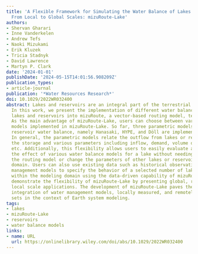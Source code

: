 ```yaml
---
title: 'A Flexible Framework for Simulating the Water Balance of Lakes and Reservoirs
  From Local to Global Scales: mizuRoute-Lake'
authors:
- Shervan Gharari
- Inne Vanderkelen
- Andrew Tefs
- Naoki Mizukami
- Erik Kluzek
- Tricia Stadnyk
- David Lawrence
- Martyn P. Clark
date: '2024-01-01'
publishDate: '2024-05-15T14:01:56.908209Z'
publication_types:
- article-journal
publication: '*Water Resources Research*'
doi: 10.1029/2022WR032400
abstract: Lakes and reservoirs are an integral part of the terrestrial water cycle.
  In this work, we present the implementation of different water balance models of
  lakes and reservoirs into mizuRoute, a vector-based routing model, termed mizuRoute-Lake.
  As the main advantage of mizuRoute-Lake, users can choose between various parametric
  models implemented in mizuRoute-Lake. So far, three parametric models of lake and
  reservoir water balance, namely Hanasaki, HYPE, and Döll are implemented in mizuRoute-Lake.
  In general, the parametric models relate the outflow from lakes or reservoirs to
  the storage and various parameters including inflow, demand, volume of storage,
  etc. Additionally, this flexibility allows users to easily evaluate and compare
  the effect of various water balance models for a lake without needing to reconfigure
  the routing model or change the parameters of other lakes or reservoirs in the modeling
  domain. Users can also use existing data such as historical observations or water
  management models to specify the behavior of a selected number of lakes and reservoirs
  within the modeling domain using the data-driven capability of mizuRoute-Lake. We
  demonstrate the flexibility of mizuRoute-Lake by presenting global, regional, and
  local scale applications. The development of mizuRoute-Lake paves the way for better
  integration of water management models, locally measured, and remotely sensed data
  sets in the context of Earth system modeling.
tags:
- lakes
- mizuRoute-Lake
- reservoirs
- water balance models
links:
- name: URL
  url: https://onlinelibrary.wiley.com/doi/abs/10.1029/2022WR032400
---
```

